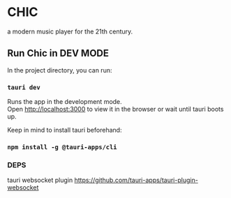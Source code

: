 # CHIC

a modern music player for the 21th century.

## Run Chic in DEV MODE

In the project directory, you can run:

### `tauri dev`

Runs the app in the development mode.\
Open [http://localhost:3000](http://localhost:3000) to view it in the browser or
wait until tauri boots up.

Keep in mind to install tauri beforehand:

### `npm install -g @tauri-apps/cli`

### DEPS

tauri websocket plugin
https://github.com/tauri-apps/tauri-plugin-websocket
